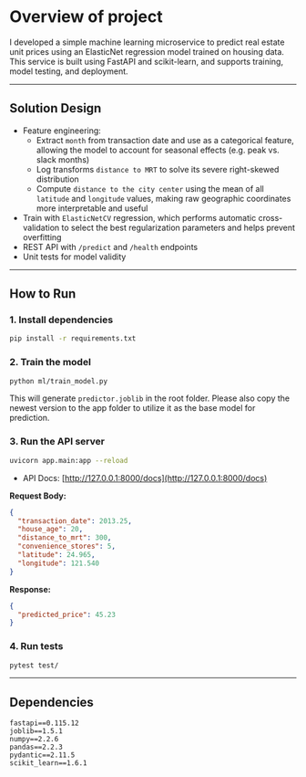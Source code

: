 # Overview of project

I developed a simple machine learning microservice to predict real estate unit prices using an ElasticNet regression model trained on housing data. This service is built using FastAPI and scikit-learn, and supports training, model testing, and deployment.

---

## Solution Design

- Feature engineering:
  - Extract `month` from transaction date and use as a categorical feature, allowing the model to account for seasonal effects (e.g. peak vs. slack months)
  - Log transforms `distance to MRT` to solve its severe right-skewed distribution
  - Compute `distance to the city center` using the mean of all `latitude` and `longitude` values, making raw geographic coordinates more interpretable and useful
- Train with `ElasticNetCV` regression, which performs automatic cross-validation to select the best regularization parameters and helps prevent overfitting
- REST API with `/predict` and `/health` endpoints
- Unit tests for model validity

---

## How to Run

### 1. Install dependencies

```bash
pip install -r requirements.txt
```

### 2. Train the model

```bash
python ml/train_model.py
```

This will generate `predictor.joblib` in the root folder. Please also copy the newest version to the app folder to utilize it as the base model for prediction.

### 3. Run the API server

```bash
uvicorn app.main:app --reload
```

- API Docs: [http://127.0.0.1:8000/docs](http://127.0.0.1:8000/docs)

**Request Body:**
```json
{
  "transaction_date": 2013.25,
  "house_age": 20,
  "distance_to_mrt": 300,
  "convenience_stores": 5,
  "latitude": 24.965,
  "longitude": 121.540
}
```
**Response:**
```json
{
  "predicted_price": 45.23
}
```

### 4. Run tests

```bash
pytest test/
```

---

## Dependencies

```
fastapi==0.115.12
joblib==1.5.1
numpy==2.2.6
pandas==2.2.3
pydantic==2.11.5
scikit_learn==1.6.1
```
